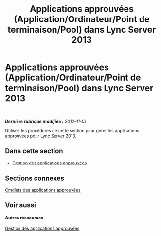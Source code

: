 ﻿---
title: Applications approuvées (Application/Ordinateur/Point de terminaison/Pool) dans Lync Server 2013
TOCTitle: Applications approuvées (Application/Ordinateur/Point de terminaison/Pool) dans Lync Server 2013
ms:assetid: 5ec751df-1697-4739-b9e6-f7e23d8c6d54
ms:mtpsurl: https://technet.microsoft.com/fr-fr/library/JJ688073(v=OCS.15)
ms:contentKeyID: 49891370
ms.date: 05/20/2016
mtps_version: v=OCS.15
ms.translationtype: HT
---

# Applications approuvées (Application/Ordinateur/Point de terminaison/Pool) dans Lync Server 2013

 

_**Dernière rubrique modifiée :** 2012-11-01_

Utilisez les procédures de cette section pour gérer les applications approuvées pour Lync Server 2013.

## Dans cette section

  - [Gestion des applications approuvées](lync-server-2013-managing-trusted-applications.md)

## Sections connexes

[Cmdlets des applications approuvées](lync-server-2013-trusted-applications-cmdlets.md)

## Voir aussi

#### Autres ressources

[Gestion des applications approuvées](lync-server-2013-managing-trusted-applications.md)

